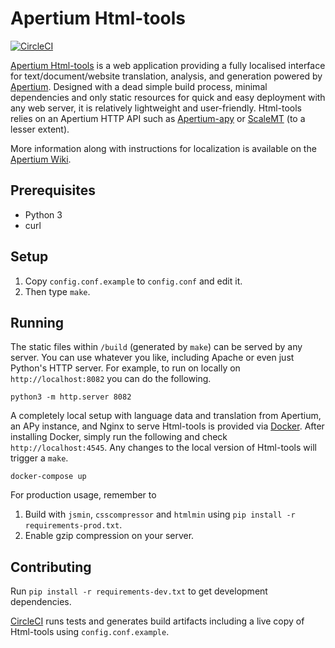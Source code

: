 Apertium Html-tools
====================

[![CircleCI](https://circleci.com/gh/apertium/apertium-html-tools.svg?style=svg)](https://circleci.com/gh/apertium/apertium-html-tools)

[Apertium Html-tools][1] is a web application providing a fully localised
interface for text/document/website translation, analysis, and generation
powered by [Apertium][2]. Designed with a dead simple build process, minimal
dependencies and only static resources for quick and easy deployment with
any web server, it is relatively lightweight and user-friendly. Html-tools
relies on an Apertium HTTP API such as [Apertium-apy][3] or [ScaleMT][4]
(to a lesser extent).

More information along with instructions for localization is available on the
[Apertium Wiki][5].

Prerequisites
-------------

* Python 3
* curl

Setup
-----

1. Copy `config.conf.example` to `config.conf` and edit it.
1. Then type `make`.

Running
-------

The static files within `/build` (generated by `make`) can be served by any
server. You can use whatever you like, including Apache or even just Python's
HTTP server. For example, to run on locally on `http://localhost:8082` you
can do the following.

    python3 -m http.server 8082

A completely local setup with language data and translation from Apertium,
an APy instance, and Nginx to serve Html-tools is provided via [Docker][6].
After installing Docker, simply run the following and check `http://localhost:4545`.
Any changes to the local version of Html-tools will trigger a `make`.

    docker-compose up

For production usage, remember to

1. Build with `jsmin`, `csscompressor` and `htmlmin` using `pip install -r requirements-prod.txt`.
1. Enable gzip compression on your server.

Contributing
------------

Run `pip install -r requirements-dev.txt` to get development dependencies.

[CircleCI][7] runs tests and generates build artifacts including
a live copy of Html-tools using `config.conf.example`.

[1]: http://wiki.apertium.org/wiki/Apertium-html-tools
[2]: http://apertium.org
[3]: http://wiki.apertium.org/wiki/Apertium-apy
[4]: http://wiki.apertium.org/wiki/ScaleMT
[5]: http://wiki.apertium.org/wiki/Apertium-html-tools
[6]: https://www.docker.com/
[7]: https://circleci.com/
